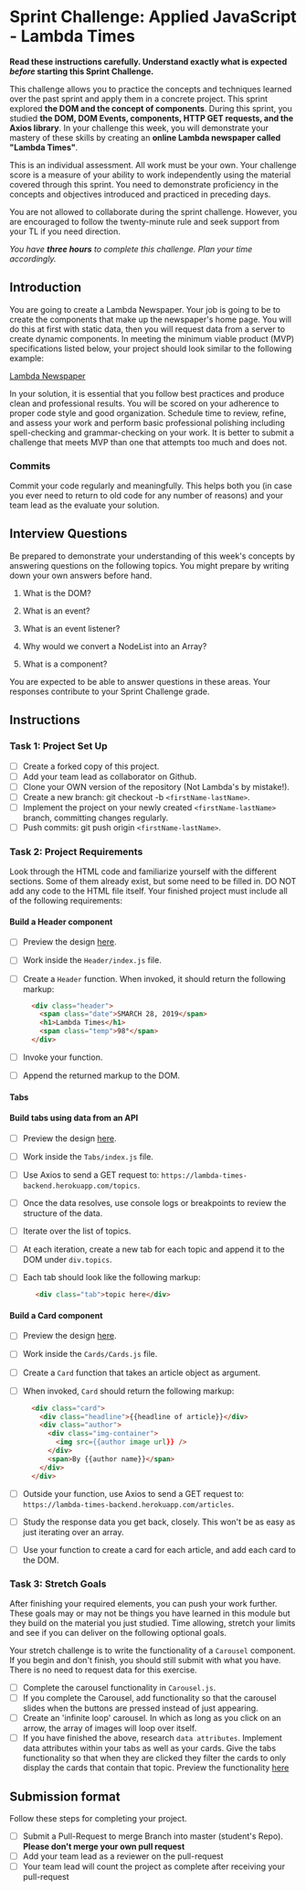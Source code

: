 # Sprint Challenge: Applied JavaScript - Lambda Times

**Read these instructions carefully. Understand exactly what is expected _before_ starting this Sprint Challenge.**

This challenge allows you to practice the concepts and techniques learned over the past sprint and apply them in a concrete project. This sprint explored **the DOM and the concept of components**. During this sprint, you studied **the DOM, DOM Events, components, HTTP GET requests, and the Axios library**. In your challenge this week, you will demonstrate your mastery of these skills by creating an **online Lambda newspaper called "Lambda Times"**.

This is an individual assessment. All work must be your own. Your challenge score is a measure of your ability to work independently using the material covered through this sprint. You need to demonstrate proficiency in the concepts and objectives introduced and practiced in preceding days.

You are not allowed to collaborate during the sprint challenge. However, you are encouraged to follow the twenty-minute rule and seek support from your TL if you need direction.

_You have **three hours** to complete this challenge. Plan your time accordingly._

## Introduction

You are going to create a Lambda Newspaper. Your job is going to be to create the components that make up the newspaper's home page. You will do this at first with static data, then you will request data from a server to create dynamic components. In meeting the minimum viable product (MVP) specifications listed below, your project should look similar to the following example:

[Lambda Newspaper](./designs/design.png)

In your solution, it is essential that you follow best practices and produce clean and professional results. You will be scored on your adherence to proper code style and good organization. Schedule time to review, refine, and assess your work and perform basic professional polishing including spell-checking and grammar-checking on your work. It is better to submit a challenge that meets MVP than one that attempts too much and does not.

### Commits

Commit your code regularly and meaningfully. This helps both you (in case you ever need to return to old code for any number of reasons) and your team lead as the evaluate your solution.

## Interview Questions

Be prepared to demonstrate your understanding of this week's concepts by answering questions on the following topics. You might prepare by writing down your own answers before hand.

1. What is the DOM?

2. What is an event?

3. What is an event listener?

4. Why would we convert a NodeList into an Array?

5. What is a component?

You are expected to be able to answer questions in these areas. Your responses contribute to your Sprint Challenge grade.

## Instructions

### Task 1: Project Set Up

- [ ] Create a forked copy of this project.
- [ ] Add your team lead as collaborator on Github.
- [ ] Clone your OWN version of the repository (Not Lambda's by mistake!).
- [ ] Create a new branch: git checkout -b `<firstName-lastName>`.
- [ ] Implement the project on your newly created `<firstName-lastName>` branch, committing changes regularly.
- [ ] Push commits: git push origin `<firstName-lastName>`.

### Task 2: Project Requirements

Look through the HTML code and familiarize yourself with the different sections. Some of them already exist, but some need to be filled in. DO NOT add any code to the HTML file itself. Your finished project must include all of the following requirements:

#### Build a Header component

- [ ] Preview the design [here](./designs/header.png).
- [ ] Work inside the `Header/index.js` file.
- [ ] Create a `Header` function. When invoked, it should return the following markup:

  ```html
    <div class="header">
      <span class="date">SMARCH 28, 2019</span>
      <h1>Lambda Times</h1>
      <span class="temp">98°</span>
    </div>
  ```

- [ ] Invoke your function.
- [ ] Append the returned markup to the DOM.

#### Tabs

#### Build tabs using data from an API

- [ ] Preview the design [here](./designs/tabs.png).
- [ ] Work inside the `Tabs/index.js` file.
- [ ] Use Axios to send a GET request to: `https://lambda-times-backend.herokuapp.com/topics`.
- [ ] Once the data resolves, use console logs or breakpoints to review the structure of the data.
- [ ] Iterate over the list of topics.
- [ ] At each iteration, create a new tab for each topic and append it to the DOM under `div.topics`.
- [ ] Each tab should look like the following markup:

  ```html
     <div class="tab">topic here</div>
  ```

#### Build a Card component

- [ ] Preview the design [here](./designs/card.png).
- [ ] Work inside the `Cards/Cards.js` file.
- [ ] Create a `Card` function that takes an article object as argument.
- [ ] When invoked, `Card` should return the following markup:

  ```html
    <div class="card">
      <div class="headline">{{headline of article}}</div>
      <div class="author">
        <div class="img-container">
          <img src={{author image url}} />
        </div>
        <span>By {{author name}}</span>
      </div>
    </div>
  ```

- [ ] Outside your function, use Axios to send a GET request to: `https://lambda-times-backend.herokuapp.com/articles`.
- [ ] Study the response data you get back, closely. This won't be as easy as just iterating over an array.
- [ ] Use your function to create a card for each article, and add each card to the DOM.

### Task 3: Stretch Goals

After finishing your required elements, you can push your work further. These goals may or may not be things you have learned in this module but they build on the material you just studied. Time allowing, stretch your limits and see if you can deliver on the following optional goals.

Your stretch challenge is to write the functionality of a `Carousel` component. If you begin and don't finish, you should still submit with what you have. There is no need to request data for this exercise.

- [ ] Complete the carousel functionality in `Carousel.js`.
- [ ] If you complete the Carousel, add functionality so that the carousel slides when the buttons are pressed instead of just appearing.
- [ ] Create an 'infinite loop' carousel. In which as long as you click on an arrow, the array of images will loop over itself.
- [ ] If you have finished the above, research `data attributes`. Implement data attributes within your tabs as well as your cards. Give the tabs functionality so that when they are clicked they filter the cards to only display the cards that contain that topic. Preview the functionality [here](designs/stretch.gif)

## Submission format

Follow these steps for completing your project.

- [ ] Submit a Pull-Request to merge <firstName-lastName> Branch into master (student's  Repo). **Please don't merge your own pull request**
- [ ] Add your team lead as a reviewer on the pull-request
- [ ] Your team lead will count the project as complete after receiving your pull-request
